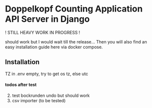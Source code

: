 # Doppelkopf Counting Application API Server in Django

! STILL HEAVY WORK IN PROGRESS !

should work but I would wait till the release...
Then you will also find an easy installation guide here via docker compose.

## Installation

TZ in .env empty, try to get os tz, else utc

#### todos after test
2. test bockrunden undo but should work
3. csv importer (to be tested)